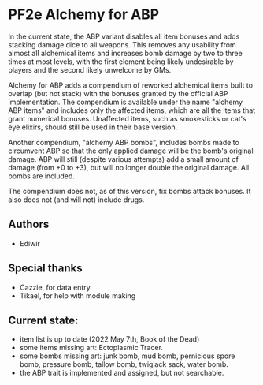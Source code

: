 # PF2e Alchemy for ABP

In the current state, the ABP variant disables all item bonuses and adds stacking damage dice to all weapons. This removes any usability from almost all alchemical items and increases bomb damage by two to three times at most levels, with the first element being likely undesirable by players and the second likely unwelcome by GMs.

Alchemy for ABP adds a compendium of reworked alchemical items built to overlap (but not stack) with the bonuses granted by the official ABP implementation. The compendium is available under the name "alchemy ABP items" and includes only the affected items, which are all the items that grant numerical bonuses. Unaffected items, such as smokesticks or cat's eye elixirs, should still be used in their base version.

Another compendium, "alchemy ABP bombs", includes bombs made to circumvent ABP so that the only applied damage will be the bomb's original damage. ABP will still (despite various attempts) add a small amount of damage (from +0 to +3), but will no longer double the original damage. All bombs are included.

The compendium does not, as of this version, fix bombs attack bonuses. It also does not (and will not) include drugs.

## Authors

- Ediwir

## Special thanks

- Cazzie, for data entry
- Tikael, for help with module making

## Current state:

- item list is up to date (2022 May 7th, Book of the Dead)
- some items missing art: Ectoplasmic Tracer.
- some bombs missing art: junk bomb, mud bomb, pernicious spore bomb, pressure bomb, tallow bomb, twigjack sack, water bomb.
- the ABP trait is implemented and assigned, but not searchable.
